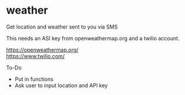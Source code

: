 # weather
Get location and weather sent to you via SMS

This needs an ASI key from openweathermap.org and a twilio account. 

https://openweathermap.org/  
https://www.twilio.com/

To-Do
- Put in functions
- Ask user to input location and API key
